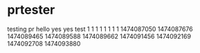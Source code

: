 # prtester
testing pr
hello
yes
yes
test
1
1
1
1
1
1
1
1
1474087050
1474087676
1474089465
1474089588
1474089662
1474091456
1474092169
1474092708
1474093880

